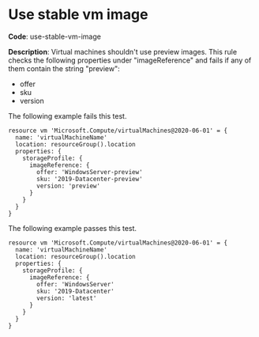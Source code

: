# Use stable vm image

**Code**: use-stable-vm-image

**Description**: Virtual machines shouldn't use preview images. This rule checks the following properties under "imageReference" and fails if any of them contain the string "preview": 
* offer
* sku
* version

The following example fails this test.

```bicep
resource vm 'Microsoft.Compute/virtualMachines@2020-06-01' = {
  name: 'virtualMachineName'
  location: resourceGroup().location
  properties: {
    storageProfile: {
      imageReference: {
        offer: 'WindowsServer-preview'
        sku: '2019-Datacenter-preview'
        version: 'preview'
      }
    }
  }
}
```

The following example passes this test.

```bicep
resource vm 'Microsoft.Compute/virtualMachines@2020-06-01' = {
  name: 'virtualMachineName'
  location: resourceGroup().location
  properties: {
    storageProfile: {
      imageReference: {
        offer: 'WindowsServer'
        sku: '2019-Datacenter'
        version: 'latest'
      }
    }
  }
}
```